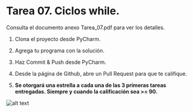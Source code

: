 # Tarea 07. Ciclos while.


Consulta el documento anexo Tarea_07.pdf para ver los detalles.


1. Clona el proyecto desde PyCharm.
2. Agrega tu programa con la solución.
4. Haz Commit & Push desde PyCharm.
5. Desde la página de Github, abre un Pull Request para que te califique.

6. **Se otorgará una estrella a cada una de las 3 primeras tareas entregadas. Siempre y cuando la calificación sea >= 90.**


![alt text](https://appmovil.cem.itesm.mx/rmroman/2018-11/tc1014/Docs/Estrella_3D.png "Estrella!")


